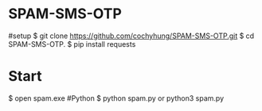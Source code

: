 # SPAM-SMS-OTP

#setup
$ git clone https://github.com/cochyhung/SPAM-SMS-OTP.git
$ cd SPAM-SMS-OTP.
$ pip install requests
# Start
$ open spam.exe
#Python
$ python spam.py or python3 spam.py
